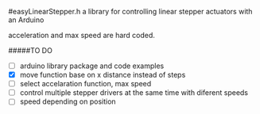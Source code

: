 #easyLinearStepper.h
a library for controlling linear stepper actuators with an Arduino

acceleration and max speed are hard coded.

#####TO DO
- [ ] arduino library package and code examples
- [x] move function base on x distance instead of steps
- [ ] select accelaration function, max speed
- [ ] control multiple stepper drivers at the same time with diferent speeds
- [ ] speed depending on position
